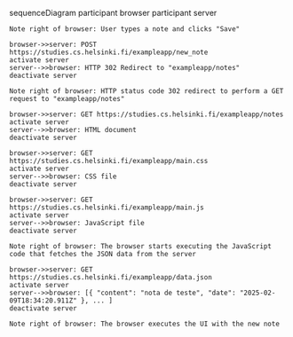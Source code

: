 sequenceDiagram
    participant browser
    participant server

    Note right of browser: User types a note and clicks "Save"

    browser->>server: POST https://studies.cs.helsinki.fi/exampleapp/new_note
    activate server
    server-->>browser: HTTP 302 Redirect to "exampleapp/notes"
    deactivate server  

    Note right of browser: HTTP status code 302 redirect to perform a GET request to "exampleapp/notes"

    browser->>server: GET https://studies.cs.helsinki.fi/exampleapp/notes
    activate server
    server-->>browser: HTML document
    deactivate server

    browser->>server: GET https://studies.cs.helsinki.fi/exampleapp/main.css
    activate server
    server-->>browser: CSS file
    deactivate server

    browser->>server: GET https://studies.cs.helsinki.fi/exampleapp/main.js
    activate server
    server-->>browser: JavaScript file
    deactivate server

    Note right of browser: The browser starts executing the JavaScript code that fetches the JSON data from the server

    browser->>server: GET https://studies.cs.helsinki.fi/exampleapp/data.json
    activate server
    server-->>browser: [{ "content": "nota de teste", "date": "2025-02-09T18:34:20.911Z" }, ... ]
    deactivate server

    Note right of browser: The browser executes the UI with the new note